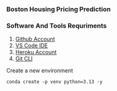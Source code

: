  ### Boston Housing Pricing Prediction

### Software And Tools Requriments

1. [Github Account](https://github.com)
2. [VS Code IDE](https://code.visualstudio.com/)
3. [Heroku Account](https://heroku.com)
4. [Git CLI](https://git-scm.com/downloads)

Create a new environment 

```
conda create -p venv python=3.13 -y
```